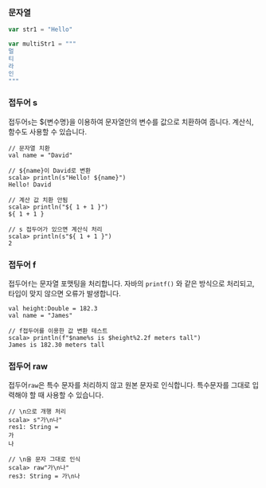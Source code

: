 ### 문자열

```scala
var str1 = "Hello"

var multiStr1 = """
멀
티
라
인
"""


```





### 접두어 s

접두어`s`는 ${변수명}을 이용하여 문자열안의 변수를 값으로 치환하여 줍니다. 계산식, 함수도 사용할 수 있습니다.

```
// 문자열 치환 
val name = "David"

// ${name}이 David로 변환 
scala> println(s"Hello! ${name}")
Hello! David

// 계산 값 치환 안됨 
scala> println("${ 1 + 1 }")
${ 1 + 1 }

// s 접두어가 있으면 계산식 처리 
scala> println(s"${ 1 + 1 }")
2
```



### 접두어 f

접두어`f`는 문자열 포맷팅을 처리합니다. 자바의 `printf()` 와 같은 방식으로 처리되고, 타입이 맞지 않으면 오류가 발생합니다.

```
val height:Double = 182.3 
val name = "James"

// f접두어를 이용한 값 변환 테스트 
scala> println(f"$name%s is $height%2.2f meters tall")
James is 182.30 meters tall
```



### 접두어 raw

접두어`raw`은 특수 문자를 처리하지 않고 원본 문자로 인식합니다. 특수문자를 그대로 입력해야 할 때 사용할 수 있습니다.

```
// \n으로 개행 처리 
scala> s"가\n나"
res1: String =
가
나

// \n을 문자 그대로 인식 
scala> raw"가\n나"
res3: String = 가\n나
```

